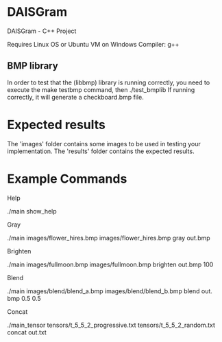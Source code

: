 # DAISGram

DAISGram - C++ Project

Requires Linux OS or Ubuntu VM on Windows
Compiler: g++

## BMP library

In order to test that the (libbmp) library is running correctly,
you need to execute the make testbmp command, then ./test_bmplib
If running correctly, it will generate a checkboard.bmp file.

# Expected results

The 'images' folder contains some images to be used in testing your 
implementation. 
The 'results' folder contains the expected results.

# Example Commands

Help

./main show_help

Gray 

./main images/flower_hires.bmp images/flower_hires.bmp gray out.bmp

Brighten

./main images/fullmoon.bmp images/fullmoon.bmp brighten out.bmp 100


Blend

./main images/blend/blend_a.bmp images/blend/blend_b.bmp blend out.
bmp 0.5 0.5

Concat

./main_tensor tensors/t_5_5_2_progressive.txt tensors/t_5_5_2_random.txt concat out.txt





